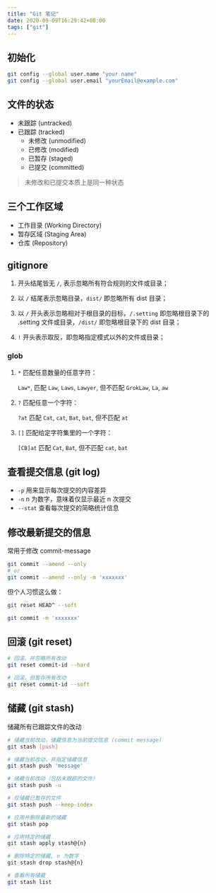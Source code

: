 ```yaml
---
title: "Git 笔记"
date: 2020-09-09T16:29:42+08:00
tags: ["git"]
---
```


## 初始化

```sh
git config --global user.name "your name"
git config --global user.email "yourEmail@example.com"
```

## 文件的状态

- 未跟踪 (untracked)
- 已跟踪 (tracked)
  - 未修改 (unmodified)
  - 已修改 (modified)
  - 已暂存 (staged)
  - 已提交 (committed)

> 未修改和已提交本质上是同一种状态

## 三个工作区域

- 工作目录 (Working Directory)
- 暂存区域 (Staging Area)
- 仓库 (Repository)

## gitignore

1. 开头结尾皆无 `/`, 表示忽略所有符合规则的文件或目录；

2. 以 `/` 结尾表示忽略目录，`dist/` 即忽略所有 dist 目录；

3. 以 `/` 开头表示忽略相对于根目录的目标，`/.setting` 即忽略根目录下的 .setting 文件或目录，`/dist/` 即忽略根目录下的 dist 目录；

4. `!` 开头表示取反，即忽略指定模式以外的文件或目录；

### glob

1. `*` 匹配任意数量的任意字符：

   `Law*`, 匹配 `Law`, `Laws`, `Lawyer`, 但不匹配 `GrokLaw`, `La`, `aw`

2. `?` 匹配任意一个字符：

   `?at` 匹配 `Cat`, `cat`, `Bat`, `bat`, 但不匹配 `at`

3. `[]` 匹配给定字符集里的一个字符：

   `[CB]at` 匹配 `Cat`, `Bat`, 但不匹配 `cat`, `bat`

## 查看提交信息 (git log)

- `-p` 用来显示每次提交的内容差异
- `-n` n 为数字，意味着仅显示最近 n 次提交
- `--stat` 查看每次提交的简略统计信息

## 修改最新提交的信息

常用于修改 commit-message

```sh
git commit --amend --only
# or
git commit --amend --only -m 'xxxxxxx'
```

但个人习惯这么做：

```sh
git reset HEAD^ --soft

git commit -m 'xxxxxxx'
```

## 回滚 (git reset)

```sh
# 回滚，并忽略所有改动
git reset commit-id --hard

# 回滚，但暂存所有改动
git reset commit-id --soft
```

## 储藏 (git stash)

储藏所有已跟踪文件的改动

```sh
# 储藏当前改动，储藏信息为当前提交信息 (commit message)
git stash [push]

# 储藏当前改动，并指定储藏信息
git stash push 'message'

# 储藏当前改动（包括未跟踪的文件）
git stash push -u

# 仅储藏已暂存的文件
git stash push --keep-index

# 应用并删除最新的储藏
git stash pop

# 应用特定的储藏
git stash apply stash@{n}

# 删除特定的储藏, n 为数字
git stash drop stash@{n}

# 查看所有储藏
git stash list
```
